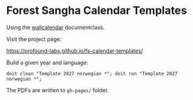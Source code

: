 # Forest Sangha Calendar Templates

Using the [wallcalendar](https://github.com/profound-labs/wallcalendar) documentclass.

Visit the project page:

<https://profound-labs.github.io/fs-calendar-templates/>

Build a given year and language:

```
doit clean "Template 2027 norwegian *"; doit run "Template 2027 norwegian *";
```

The PDFs are written to `gh-pages/` folder.
